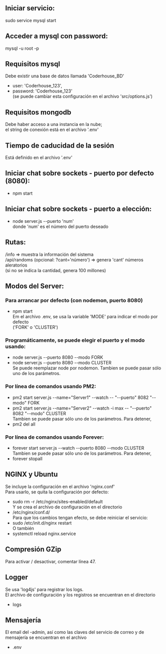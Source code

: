 ## Iniciar servicio:  
sudo service mysql start  
  
## Acceder a mysql con password:  
mysql -u root -p  
  
## Requisitos mysql  
Debe existir una base de datos llamada 'Coderhouse_BD'  
- user: 'Coderhouse_123',
- password: 'Coderhouse_123'  
(se puede cambiar esta configuración en el archivo 'src/options.js')  
  
## Requisitos mongodb
Debe haber acceso a una instancia en la nube;   
el string de conexión está en el archivo '.env'
  
## Tiempo de caducidad de la sesión  
Está definido en el archivo '.env'

## Iniciar chat sobre sockets - puerto por defecto (8080):
- npm start

## Iniciar chat sobre sockets - puerto a elección:
- node server.js --puerto 'num'   
donde 'num' es el número del puerto deseado

## Rutas:
/info => muestra la información del sistema   
/api/randoms (opcional: ?cant='número') => genera 'cant' números aleratorios   
(si no se indica la cantidad, genera 100 millones)

## Modos del Server:
### Para arrancar por defecto (con nodemon, puerto 8080)
- npm start   
Em el archivo .env, se usa la variable 'MODE' para indicar el modo por defecto   
('FORK' o 'CLUSTER')

### Programáticamente, se puede elegir el puerto y el modo usando:
- node server.js --puerto 8080 --modo FORK   
- node server.js --puerto 8080 --modo CLUSTER   
Se puede reemplazar node por nodemon. Tambien se puede pasar sólo uno de los parámetros.

### Por línea de comandos usando PM2:
- pm2 start server.js --name="Server1" --watch -- "--puerto" 8082 "--modo" FORK   
- pm2 start server.js --name="Server2" --watch -i max -- "--puerto" 8082 "--modo" CLUSTER   
Tambien se puede pasar sólo uno de los parámetros. Para detener,   
- pm2 del all

### Por línea de comandos usando Forever:
- forever start server.js --watch --puerto 8080 --modo CLUSTER   
Tambien se puede pasar sólo uno de los parámetros. Para detener,   
- forever stopall   

## NGINX y Ubuntu  
Se incluye la configuración en el archivo 'nginx.conf'   
Para usarlo, se quita la configuración por defecto:   
- sudo rm -r /etc/nginx/sites-enabled/default   
Y se crea el archivo de configuración en el directorio   
- /etc/nginx/conf.d/   
Para que los cambios tengan efecto, se debe reiniciar el servicio:   
- sudo /etc/init.d/nginx restart   
O también   
- systemctl reload nginx.service   
   
## Compresión GZip   
Para activar / desactivar, comentar línea 47.   
   
## Logger   
Se usa 'log4js' para registrar los logs.   
El archivo de configuración y los registros se encuentran en el directorio   
- logs   
   
## Mensajería   
El email del -admin, así como las claves del servicio de correo y de mensajería se encuentran en el archivo   
- .env   
